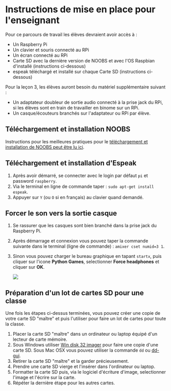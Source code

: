 # Instructions de mise en place pour l'enseignant

Pour ce parcours de travail les élèves devraient avoir accès à :

- Un Raspberry Pi
- Un clavier et souris connecté au RPi
- Un écran connecté au RPi
- Carte SD avec la dernière version de NOOBS et avec l'OS Raspbian d'installé (instructions ci-dessous)
- espeak téléchargé et installé sur chaque Carte SD (instructions ci-dessous)

Pour la leçon 3, les élèves auront besoin du matériel supplémentaire suivant :

- Un adaptateur doubleur de sortie audio connecté à la prise jack du RPi, si les élèves sont en train de travailler en binome sur un RPi.
- Un casque/écouteurs branchés sur l'adaptateur ou RPi par élève.


## Téléchargement et installation NOOBS

Instructions pour les meilleures pratiques pour le [téléchargement et installation de NOOBS peut être lu ici](http://www.raspberrypi.org/help/noobs-setup/).


## Téléchargement et installation d'Espeak

1. Après avoir démarré, se connecter avec le login par défaut `pi` et password `raspberry`.
2. Via le terminal en ligne de commande taper : `sudo apt-get install espeak`.
3. Appuyer sur `Y` (ou `O` si en français) au clavier quand demandé.


## Forcer le son vers la sortie casque

1. Se rassurer que les casques sont bien branché dans la prise jack du Raspberry Pi.
2. Après démarrage et connexion vous pouvez taper la commande suivante dans le terminal (ligne de commande) : `amixer cset numid=3 1`.
3. Sinon vous pouvez charger le bureau graphique en tapant `startx`, puis cliquer sur l'icone **Python Games**, selectionner **Force headphones** et cliquer sur **OK**.

	![](lesson-3/images/audio_output.png)

## Préparation d'un lot de cartes SD pour une classe

Une fois les étapes ci-dessus terminées, vous pouvez créer une copie de votre carte SD "maître" et puis l'utiliser pour faire un lot de cartes pour toute la classe.

1. Placer la carte SD "maître" dans un ordinateur ou laptop équipé d'un lecteur de carte mémoire.
2. Sous Windows utiliser [Win disk 32 imager](http://sourceforge.net/projects/win32diskimager/) pour faire une copie d'une carte SD. Sous Mac OSX vous pouvez utiliser la commande `dd` ou  [dd-gui](http://www.gingerbeardman.com/dd-gui/).
3. Retirer la carte SD "maître" et la garder précieusement.
4. Prendre une carte SD vierge et l'insérer dans l'ordinateur ou laptop.
5. Formatter la carte SD puis, via le logiciel d'écriture d'image, selectionner l'image et l'écrire sur la carte.
6. Répéter la dernière étape pour les autres cartes.

